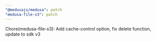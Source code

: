 ```yaml
---
"@medusajs/medusa": patch
"medusa-file-s3": patch
---
```


Chore(medusa-file-s3): Add cache-control option, fix delete function, update to sdk v3
